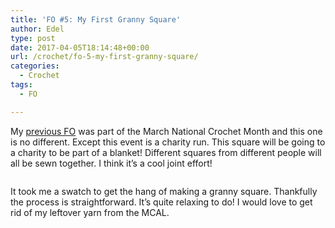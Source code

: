 ```yaml
---
title: 'FO #5: My First Granny Square'
author: Edel
type: post
date: 2017-04-05T18:14:48+00:00
url: /crochet/fo-5-my-first-granny-square/
categories:
  - Crochet
tags:
  - FO

---
```

My [previous FO][1] was part of the March National Crochet Month and this one is no different. Except this event is a charity run. This square will be going to a charity to be part of a blanket! Different squares from different people will all be sewn together. I think it&#8217;s a cool joint effort!

[<img src="https://i0.wp.com/edelgrace.me/blog/wp-content/uploads/2017/03/wp-image-1714135655jpg.jpg?resize=663%2C373" alt="" class="wp-image-410 alignnone size-full"  data-recalc-dims="1" />][2]

It took me a swatch to get the hang of making a granny square. Thankfully the process is straightforward. It&#8217;s quite relaxing to do! I would love to get rid of my leftover yarn from the MCAL.

 [1]: crochet/fo-4-natcromo2017-mystery-crochet-along
 [2]: https://i0.wp.com/edelgrace.me/blog/wp-content/uploads/2017/03/wp-image-1714135655jpg.jpg